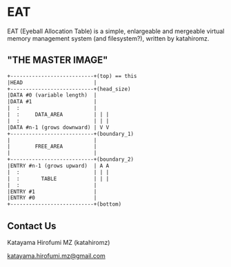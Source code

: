 # EAT

EAT (Eyeball Allocation Table) is a simple, enlargeable and mergeable
virtual memory management system (and filesystem?), written by katahiromz.

## "THE MASTER IMAGE"

```txt
+---------------------------+(top) == this
|HEAD                       |
+---------------------------+(head_size)
|DATA #0 (variable length)  |
|DATA #1                    |
|  :                        |
|  :     DATA_AREA          | | |
|  :                        | | |
|DATA #n-1 (grows downward) | V V
+---------------------------+(boundary_1)
|                           |
|        FREE_AREA          |
|                           |
+---------------------------+(boundary_2)
|ENTRY #n-1 (grows upward)  | A A
|  :                        | | |
|  :       TABLE            | | |
|  :                        |
|ENTRY #1                   |
|ENTRY #0                   |
+---------------------------+(bottom)
```

## Contact Us

Katayama Hirofumi MZ (katahiromz)

katayama.hirofumi.mz@gmail.com
